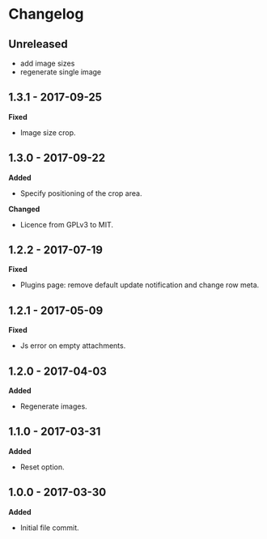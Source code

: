 # Changelog

## Unreleased

* add image sizes
* regenerate single image

## 1.3.1 - 2017-09-25
**Fixed**

* Image size crop.

## 1.3.0 - 2017-09-22
**Added**

* Specify positioning of the crop area.

**Changed**

* Licence from GPLv3 to MIT.

## 1.2.2 - 2017-07-19
**Fixed**

* Plugins page: remove default update notification and change row meta.

## 1.2.1 - 2017-05-09
**Fixed**

* Js error on empty attachments.

## 1.2.0 - 2017-04-03
**Added**

* Regenerate images.

## 1.1.0 - 2017-03-31
**Added**

* Reset option.

## 1.0.0 - 2017-03-30
**Added**

* Initial file commit.
